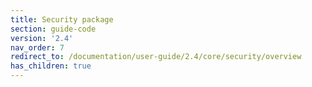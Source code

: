 ```yaml
---
title: Security package
section: guide-code
version: '2.4'
nav_order: 7
redirect_to: /documentation/user-guide/2.4/core/security/overview
has_children: true
---
```

